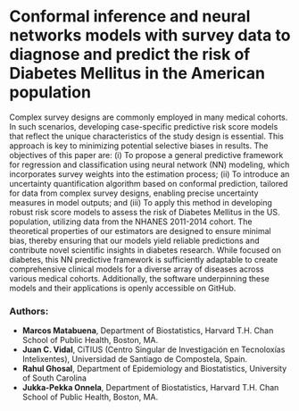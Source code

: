 # Conformal inference and neural networks models with survey data to diagnose and predict the risk of Diabetes Mellitus in the American population

Complex survey designs are commonly employed in many medical cohorts. In such scenarios, developing case-specific predictive risk score models that reflect the unique characteristics of the study design is essential. This approach is key to minimizing potential selective biases in results. The objectives of this paper are: (i) To propose a general predictive framework for regression and classification using neural network (NN) modeling, which incorporates survey weights into the estimation process; (ii) To introduce an uncertainty quantification algorithm based on conformal prediction, tailored for data from complex survey designs, enabling precise uncertainty measures in model outputs; and (iii) To apply this method in developing robust risk score models to assess the risk of Diabetes Mellitus in the US. population, utilizing data from the NHANES 2011-2014 cohort. The theoretical properties of our estimators are designed to ensure minimal bias, thereby ensuring that our models yield reliable predictions and contribute novel scientific insights in diabetes research. While focused on diabetes, this NN predictive framework is sufficiently adaptable to create comprehensive clinical models for a diverse array of diseases across various medical cohorts. Additionally, the software underpinning these models and their applications is openly accessible on GitHub.

### Authors: 
- __Marcos Matabuena__, Department of Biostatistics, Harvard T.H. Chan School of Public Health, Boston, MA.
- __Juan C. Vidal__, CiTIUS (Centro Singular de Investigación en Tecnoloxías Intelixentes), Universidad de Santiago de Compostela, Spain.
- __Rahul Ghosal__, Department of Epidemiology and Biostatistics, University of South Carolina
- __Jukka-Pekka Onnela__, Department of Biostatistics, Harvard T.H. Chan School of Public Health, Boston, MA.
